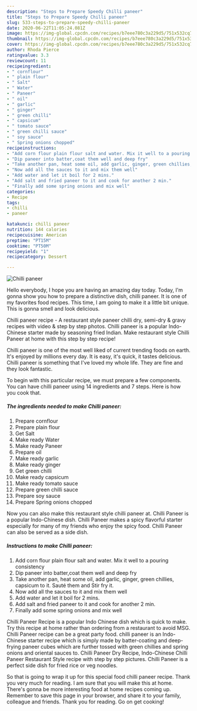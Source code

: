 ```yaml
---
description: "Steps to Prepare Speedy Chilli paneer"
title: "Steps to Prepare Speedy Chilli paneer"
slug: 533-steps-to-prepare-speedy-chilli-paneer
date: 2020-06-22T11:05:24.081Z
image: https://img-global.cpcdn.com/recipes/b7eee780c3a229d5/751x532cq70/chilli-paneer-recipe-main-photo.jpg
thumbnail: https://img-global.cpcdn.com/recipes/b7eee780c3a229d5/751x532cq70/chilli-paneer-recipe-main-photo.jpg
cover: https://img-global.cpcdn.com/recipes/b7eee780c3a229d5/751x532cq70/chilli-paneer-recipe-main-photo.jpg
author: Rhoda Pierce
ratingvalue: 3.3
reviewcount: 11
recipeingredient:
- " cornflour"
- " plain flour"
- " Salt"
- " Water"
- " Paneer"
- " oil"
- " garlic"
- " ginger"
- " green chilli"
- " capsicum"
- " tomato sauce"
- " green chilli sauce"
- " soy sauce"
- " Spring onions chopped"
recipeinstructions:
- "Add corn flour plain flour salt and water. Mix it well to a pouring consistency"
- "Dip paneer into batter,coat them well and deep fry"
- "Take another pan, heat some oil, add garlic, ginger, green chillies, capsicum to it. Sauté them and Stir fry it."
- "Now add all the sauces to it and mix them well"
- "Add water and let it boil for 2 mins."
- "Add salt and fried paneer to it and cook for another 2 min."
- "Finally add some spring onions and mix well"
categories:
- Recipe
tags:
- chilli
- paneer

katakunci: chilli paneer 
nutrition: 144 calories
recipecuisine: American
preptime: "PT15M"
cooktime: "PT50M"
recipeyield: "1"
recipecategory: Dessert

---
```



![Chilli paneer](https://img-global.cpcdn.com/recipes/b7eee780c3a229d5/751x532cq70/chilli-paneer-recipe-main-photo.jpg)

Hello everybody, I hope you are having an amazing day today. Today, I'm gonna show you how to prepare a distinctive dish, chilli paneer. It is one of my favorites food recipes. This time, I am going to make it a little bit unique. This is gonna smell and look delicious.

Chilli paneer recipe - A restaurant style paneer chilli dry, semi-dry &amp; gravy recipes with video &amp; step by step photos. Chilli paneer is a popular Indo-Chinese starter made by seasoning fried Indian. Make restaurant style Chilli Paneer at home with this step by step recipe!

Chilli paneer is one of the most well liked of current trending foods on earth. It's enjoyed by millions every day. It is easy, it's quick, it tastes delicious. Chilli paneer is something that I've loved my whole life. They are fine and they look fantastic.


To begin with this particular recipe, we must prepare a few components. You can have chilli paneer using 14 ingredients and 7 steps. Here is how you cook that.

<!--inarticleads1-->

##### The ingredients needed to make Chilli paneer:

1. Prepare  cornflour
1. Prepare  plain flour
1. Get  Salt
1. Make ready  Water
1. Make ready  Paneer
1. Prepare  oil
1. Make ready  garlic
1. Make ready  ginger
1. Get  green chilli
1. Make ready  capsicum
1. Make ready  tomato sauce
1. Prepare  green chilli sauce
1. Prepare  soy sauce
1. Prepare  Spring onions chopped


Now you can also make this restaurant style chilli paneer at. Chilli Paneer is a popular Indo-Chinese dish. Chilli Paneer makes a spicy flavorful starter especially for many of my friends who enjoy the spicy food. Chilli Paneer can also be served as a side dish. 

<!--inarticleads2-->

##### Instructions to make Chilli paneer:

1. Add corn flour plain flour salt and water. Mix it well to a pouring consistency
1. Dip paneer into batter,coat them well and deep fry
1. Take another pan, heat some oil, add garlic, ginger, green chillies, capsicum to it. Sauté them and Stir fry it.
1. Now add all the sauces to it and mix them well
1. Add water and let it boil for 2 mins.
1. Add salt and fried paneer to it and cook for another 2 min.
1. Finally add some spring onions and mix well


Chilli Paneer Recipe is a popular Indo Chinese dish which is quick to make. Try this recipe at home rather than ordering from a restaurant to avoid MSG. Chilli Paneer recipe can be a great party food. chilli paneer is an Indo-Chinese starter recipe which is simply made by batter-coating and deep-frying paneer cubes which are further tossed with green chillies and spring onions and oriental sauces to. Chilli Paneer Dry Recipe, Indo-Chinese Chilli Paneer Restaurant Style recipe with step by step pictures. Chilli Paneer is a perfect side dish for fried rice or veg noodles. 

So that is going to wrap it up for this special food chilli paneer recipe. Thank you very much for reading. I am sure that you will make this at home. There's gonna be more interesting food at home recipes coming up. Remember to save this page in your browser, and share it to your family, colleague and friends. Thank you for reading. Go on get cooking!
